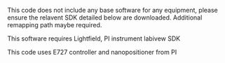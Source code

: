 This code does not include any base software for any equipment, please ensure the relavent SDK detailed below are downloaded. Additional remapping path maybe required.

This software requires Lightfield, PI instrument labivew SDK

This code uses E727 controller and nanopositioner from PI
